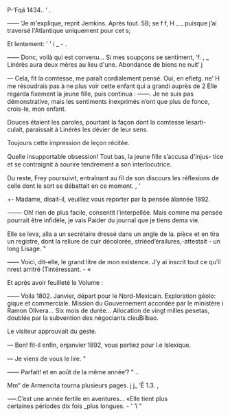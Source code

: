 P-‘Fqä 1434.. ’ .

 
    
      
   

—— ‘Je m'explique, reprit Jemkins. Après tout. 5B; se f f, H _ _
puisque j’ai traversé l'Atlantique uniquement pour cet   s;

Et lentement: ' ' i  _ - .

—— Donc, voilà qui est convenu... Si mes soupçons se sentiment, ‘f. , _ 
Linérès aura deux mères au lieu d'une. Abondance de biens ne nuit‘ j 

— Cela, ﬁt la comtesse, me paraît cordialement pensé. Oui, en eﬁetg.  ne’ H  
me résoudrais pas à ne plus voir cette enfant qui a grandi auprès de   2
Elle regarda ﬁxement la jeune ﬁlle, puis continua : ——. Je ne suis pas 
démonstrative, mais les sentiments inexprimés n’ont que plus de fonce,
crois-le, mon enfant.

Douces étaient les paroles, pourtant la façon dont la comtesse lesarti-
culait, paraissait à Linérès les dévier de leur sens.

Toujours cette impression de leçon récitée.

Quelle insupportable obsession! Tout bas, la jeune ﬁlle s’accusa d'injus-
tice et se contraignit à sourire tendrement a son interlocutrice.

Du reste, Frey poursuivit, entraînant au ﬁl de son discours les réﬂexions
de celle dont le sort se débattait en ce moment. , '

+- Madame, disait-il, veuillez vous reporter par la pensée àlannée 1892.

-—— Oh! rien de plus facile, consentit l’interpellée. Mais comme ma
pensée pourrait être inﬁdèle, je vais Paider du journal que je tiens dema
vie.

Elle se leva, alla a un secrétaire dressé dans un angle de la. pièce et en
tira un registre, dont la reliure de cuir décolorée, striéed’érailures,-attestait -
un long Lisage. "

—— Voici, dit-elle, le grand litre de mon existence. J’y ai inscrit tout ce
qu’il nrest arritré (Tintéressant. - «

 

Et après avoir feuilleté le Volume :

—— Voila 1802. Janvier, départ pour le Nord-Mexicain. Exploration géolo:
gique et commerciale. Mission du Gouvernement accordée par le ministère i
Ramon Ollvera... Six mois de durée... Allocation de vingt milles pesetas,
doublée par la subvention des négociants cleuBilbao.

Le visiteur approuvait du geste.

— Bon! ﬁt-il enﬁn, enjanvier 1892, vous partiez pour l.e lslexique.

— Je viens de vous le lire. "

—— Parfait! et en août de la même année‘? ” ..

Mm“ de Armencita tourna plusieurs pages. j j_  ‘Ê 1.3. ,

-—.C’est une année fertile en aventures... «Elle tient plus    
certaines périodes dix fois _plus longues. -  '  ‘ï "

    

